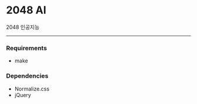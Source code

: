 2048 AI
========

2048 인공지능

--------

### Requirements

* make

### Dependencies

* Normalize.css
* jQuery
